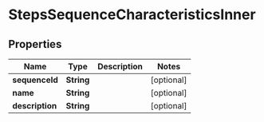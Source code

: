
# StepsSequenceCharacteristicsInner

## Properties
Name | Type | Description | Notes
------------ | ------------- | ------------- | -------------
**sequenceId** | **String** |  |  [optional]
**name** | **String** |  |  [optional]
**description** | **String** |  |  [optional]




